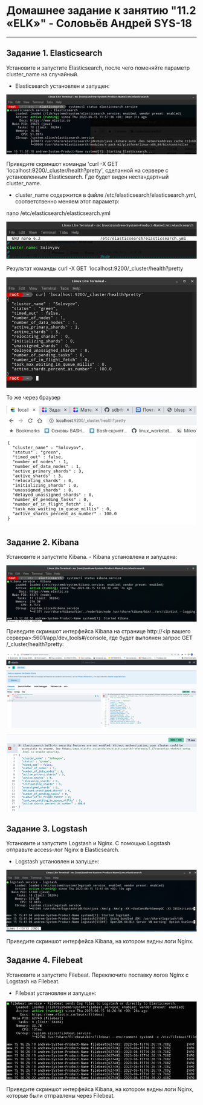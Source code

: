 # Домашнее задание к занятию "11.2 «ELK»" - Соловьёв Андрей SYS-18

---

## Задание 1. Elasticsearch

Установите и запустите Elasticsearch, после чего поменяйте параметр cluster_name на случайный.

- Elasticsearch установлен и запущен:

![elasticsearch_started](https://github.com/Andrewsolo1969/11-3-hw/blob/main/img/elasticsearch_started.png)

Приведите скриншот команды 'curl -X GET 'localhost:9200/_cluster/health?pretty', сделанной на сервере с установленным Elasticsearch. Где будет виден нестандартный cluster_name.

- cluster_name содержится в файле /etc/elasticsearch/elasticsearch.yml, соответственно меняем этот параметр:

nano /etc/elasticsearch/elasticsearch.yml

![elasticsearch_node_name](https://github.com/Andrewsolo1969/11-3-hw/blob/main/img/elasticsearch_node_name.png)

Результат команды curl -X GET 'localhost:9200/_cluster/health?pretty

![elasticsearch_1](https://github.com/Andrewsolo1969/11-3-hw/blob/main/img/elasticsearch_1.png)

То же через браузер

![elasticsearch_2](https://github.com/Andrewsolo1969/11-3-hw/blob/main/img/elasticsearch_2.png)


## Задание 2. Kibana

Установите и запустите Kibana. - Kibana установлена и запущена:

![kibana_started](https://github.com/Andrewsolo1969/11-3-hw/blob/main/img/kibana_started.png)

Приведите скриншот интерфейса Kibana на странице http://<ip вашего сервера>:5601/app/dev_tools#/console, где будет выполнен запрос GET /_cluster/health?pretty:

![Kibana_full](https://github.com/Andrewsolo1969/11-3-hw/blob/main/img/Kibana_full.png)

![Kibana_short](https://github.com/Andrewsolo1969/11-3-hw/blob/main/img/Kibana_short.png)


## Задание 3. Logstash

Установите и запустите Logstash и Nginx. С помощью Logstash отправьте access-лог Nginx в Elasticsearch.

- Logstash установлен и запущен:

![Logstash_started](https://github.com/Andrewsolo1969/11-3-hw/blob/main/img/Logstash_started.png)

Приведите скриншот интерфейса Kibana, на котором видны логи Nginx.


## Задание 4. Filebeat

Установите и запустите Filebeat. Переключите поставку логов Nginx с Logstash на Filebeat.

- Filebeat установлен и запущен:

![filebeat_started](https://github.com/Andrewsolo1969/11-3-hw/blob/main/img/filebeat_started.png)

Приведите скриншот интерфейса Kibana, на котором видны логи Nginx, которые были отправлены через Filebeat.













 
